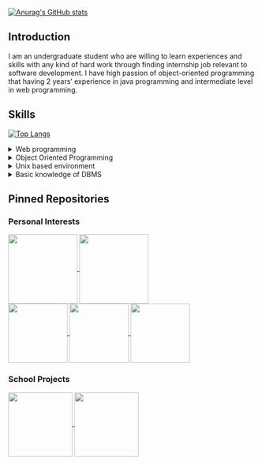 [![Anurag's GitHub stats](https://github-readme-stats.vercel.app/api?username=eric2788&show_icons=true&theme=tokyonight)](https://github.com/eric2788)   

## Introduction

I am an undergraduate student who are willing to learn experiences and skills with any kind of hard work
through finding internship job relevant to software development. I have high passion of object-oriented
programming that having 2 years’ experience in java programming and intermediate level in web
programming.

## Skills

[![Top Langs](https://github-readme-stats.vercel.app/api/top-langs/?username=eric2788&theme=tokyonight&layout=compact&hide=html)](https://github.com/eric2788)

<details>
  <summary>Web programming</summary>
  
- ASP .NET
- NodeJS
- Html
- CSS
- JavaScript
- Typescript
- VueJS

</details>

<details>
  <summary>Object Oriented Programming</summary>
  
- Java
- Kotlin
- C#
  
 </details>
 
 <details>
    <summary>Unix based environment</summary>
 
- Linux commands
- Shell script

</details>
  
<details>
  <summary>Basic knowledge of DBMS</summary>
  
  - Mongodb
  - MySQL
  
</details>
  
## Pinned Repositories

### Personal Interests

<a href="https://github.com/eric2788/ELDependenci">
  <img align="center" src="https://github-readme-stats.vercel.app/api/pin/?username=eric2788&repo=ELDependenci&theme=tokyonight" height="140" />
</a>
<a href="https://github.com/eric2788/bilibili-jimaku-filter">
  <img align="center" src="https://github-readme-stats.vercel.app/api/pin/?username=eric2788&repo=bilibili-jimaku-filter&theme=tokyonight" height="140" />
</a>
<br/>
<a href="https://github.com/eric2788/HyperNiteMC-Bot">
  <img align="center" src="https://github-readme-stats.vercel.app/api/pin/?username=eric2788&repo=HyperNiteMC-Bot&theme=tokyonight" height="120" />
</a>
<a href="https://github.com/eric2788/KotLib">
  <img align="center" src="https://github-readme-stats.vercel.app/api/pin/?username=eric2788&repo=KotLib&theme=tokyonight" height="120"/>
</a>
<a href="https://github.com/eric2788/bilibili-danmaku-inserter">
  <img align="center" src="https://github-readme-stats.vercel.app/api/pin/?username=eric2788&repo=bilibili-danmaku-inserter&theme=tokyonight" height="120" />
</a>

### School Projects

<a href="https://github.com/eric2788/sst-miniproject">
  <img align="center" src="https://github-readme-stats.vercel.app/api/pin/?username=eric2788&repo=sst-miniproject&theme=tokyonight" height="130"/>
</a>
<a href="https://github.com/eric2788/MemoApp">
  <img align="center" src="https://github-readme-stats.vercel.app/api/pin/?username=eric2788&repo=MemoApp&theme=tokyonight" height="130"/>
</a>





